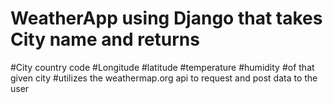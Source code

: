 # WeatherApp using Django that takes City name and returns 
#City country code
#Longitude
#latitude
#temperature 
#humidity 
#of that given city
#utilizes the weathermap.org api to request and post data to the user
